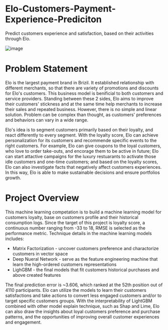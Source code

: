 # Elo-Customers-Payment-Experience-Prediciton
  Predict customers experience and satisfaction, based on their activities through Elo.


![image](https://user-images.githubusercontent.com/12148864/111730966-de16ef80-8848-11eb-8668-3119caf42f66.png)

# Problem Statement
Elo is the largest payment brand in Brizil. It established relationship with different merchants, so that there are variety of promotions and discounts for Elo's customers. This business model is benificial to both customers and service providers. Standing between these 2 sides, Elo aims to improve their customers' stickness and at the same time help merchants to increase their sales and repeated business. However, there is no simple and linear solution. Problem can be complex than thought, as customers' preferences and behaviors can vary in a wide range. 

Elo's idea is to segment customers primarily based on their loyalty, and react differently to every segment. With the loyalty score, Elo can achieve personalization for its customers and recommende specific events to the right customers. For example, Elo can give coupons to the loyal customers, who love to order take-outs, and encorage them to be active in future; Elo can start attactive campaigns for the luxury restuarants to activate those idle customers and one-time customers; and based on the loyalty scores, Elo can also investigate facts that negatively affect customers experiences. In this way, Elo is able to make sustainable decisions and ensure portfolios growth.

# Project Overview
This machine learning competation is to build a machine learning model for customers loyalty, base on customers profile and their historical consumption logs. Since the target of this project is loyalty score, a continuous number ranging from -33 to 18, RMSE is selected as the performance metric. Technique details in the machine learning models includes:

- Matrix Factorization - uncover customers preference and charactorize customers in vector space
- Deep Nueral Network - serve as the feature engineering machine that learn the high-ordered customers representations
- LighGBM - the final models that fit customers historical purchases and above created features

The final prediction error is ~3.606, which ranked at the 52th position out of 4110 participants. Elo can utilize the models to learn their customers satisfactions and take actions to convert less engaged customers and/or to target specific customers groups. With the interpretability of LightGBM combined with other model explain technique, such as Shap and Lime, Elo can also draw the insights about loyal customers preference and purchase patterns, and the opportunities of improving overall customer experiences and engagement.
 
